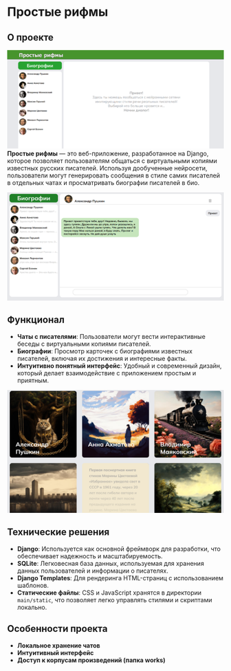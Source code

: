 # Простые рифмы

## О проекте
![Простые рифмы](./main_page.png)
**Простые рифмы** — это веб-приложение, разработанное на Django, которое позволяет пользователям общаться с виртуальными копиями известных русских писателей. Используя дообученные нейросети, пользователи могут генерировать сообщения в стиле самих писателей в отдельных чатах и просматривать биографии писателей в био.

![Пример чата](./example_chat.png)

## Функционал

- **Чаты с писателями**: Пользователи могут вести интерактивные беседы с виртуальными копиями писателей.
- **Биографии**: Просмотр карточек с биографиями известных писателей, включая их достижения и интересные факты.
- **Интуитивно понятный интерфейс**: Удобный и современный дизайн, который делает взаимодействие с приложением простым и приятным.

![Страничка с карточками биографий](./bio.png)

## Технические решения

- **Django**: Используется как основной фреймворк для разработки, что обеспечивает надежность и масштабируемость.
- **SQLite**: Легковесная база данных, используемая для хранения данных пользователей и информации о писателях.
- **Django Templates**: Для рендеринга HTML-страниц с использованием шаблонов.
- **Статические файлы**: CSS и JavaScript хранятся в директории `main/static`, что позволяет легко управлять стилями и скриптами локально.

## Особенности проекта
- **Локальное хранение чатов**
- **Интуитивный интерфейс**
- **Доступ к корпусам произведений (папка works)**